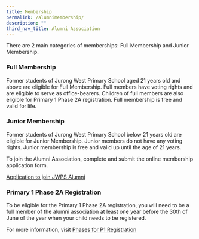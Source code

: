 ```yaml
---
title: Membership
permalink: /alumnimembership/
description: ""
third_nav_title: Alumni Association
---
```

There are 2 main categories of memberships: Full Membership and Junior Membership.

### Full Membership

Former students of Jurong West Primary School aged 21 years old and above are eligible for Full Membership. Full members have voting rights and are eligible to serve as office-bearers. Children of full members are also eligible for Primary 1 Phase 2A registration. Full membership is free and valid for life.

### Junior Membership

Former students of Jurong West Primary School below 21 years old are eligible for Junior Membership. Junior members do not have any voting rights. Junior membership is free and valid up until the age of 21 years.

To join the Alumni Association, complete and submit the online membership application form.

[Application to join JWPS Alumni](https://goo.gl/forms/A4423pqTTSMALgKz2)


### Primary 1 Phase 2A Registration

To be eligible for the Primary 1 Phase 2A registration, you will need to be a full member of the alumni association at least one year before the 30th of June of the year when your child needs to be registered. 



For more information, visit [Phases for P1 Registration]([https://www.moe.gov.sg/primary/p1-registration/registration-phases-key-dates?pt=2A](https://www.moe.gov.sg/primary/p1-registration/registration-phases-key-dates?pt=2A))